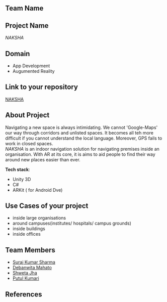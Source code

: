 ## Team Name 
## Project Name
*NAKSHA*

## Domain
- App Development
- Augumented Reality



## Link to your repository
[NAKSHA](https://github.com/debanwita27/Naksha)

## About Project
Navigating a new space is always intimidating. We cannot 'Google-Maps' our way through corridors and unlisted spaces. It becomes all teh more difficult if you cannot understand the local language. Moreover, GPS fails to work in closed spaces.  
*NAKSHA* is an indoor navigation solution for navigating premises inside an organisation. With AR at its core, it is aims to aid people to find their way around new places easier than ever.


**Tech stack**:
- Unity 3D
- C#
- ARKit ( for Android Dve)

## Use Cases of your project
- inside large organisations
- around campuses(institutes/ hospitals/ campus grounds)
- inside buildings
- inside offices

## Team Members
- [Suraj Kumar Sharma](https://github.com/suraj5625)
- [Debanwita Mahato](https://github.com/debanwita27)
- [Shweta Jha](https://github.com/SHWETA2JHA)
- [Putul Kumari](https://github.com/Putul1519)


## References
